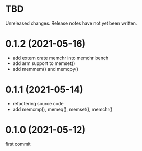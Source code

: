 TBD
===
Unreleased changes. Release notes have not yet been written.

0.1.2 (2021-05-16)
=====

* add extern crate memchr into memchr bench
* add arm support to memset()
* add memmem() and memcpy()

0.1.1 (2021-05-14)
=====

* refactering source code
* add memcmp(), memeq(), memset(), memchr()

0.1.0 (2021-05-12)
=====

first commit
